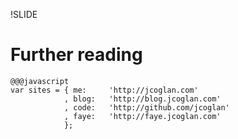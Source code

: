 !SLIDE
# Further reading

    @@@javascript
    var sites = { me:     'http://jcoglan.com'
                , blog:   'http://blog.jcoglan.com'
                , code:   'http://github.com/jcoglan'
                , faye:   'http://faye.jcoglan.com'
                };

